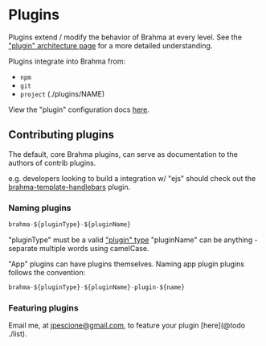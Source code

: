 # Plugins

Plugins extend / modify the behavior of Brahma at every level. See the ["plugin" architecture page](@todo) for a more detailed understanding.

Plugins integrate into Brahma from:
- `npm`
- `git`
- `project` (./plugins/NAME)

View the "plugin" configuration docs [here](@todo).

## Contributing plugins
The default, core Brahma plugins, can serve as documentation to the authors of contrib plugins.

e.g. developers looking to build a integration w/ "ejs" should check out the [brahma-template-handlebars](@todo) plugin.

### Naming plugins
```javascript
brahma-${pluginType}-${pluginName}
```

"pluginType" must be a valid ["plugin" type](@todo)
"pluginName" can be anything - separate multiple words using camelCase.

"App" plugins can have plugins themselves. Naming app plugin plugins follows the convention:
```javascript
brahma-${pluginType}-${pluginName}-plugin-${name}
```

### Featuring plugins
Email me, at jpescione@gmail.com, to feature your plugin [here](@todo ./list).
